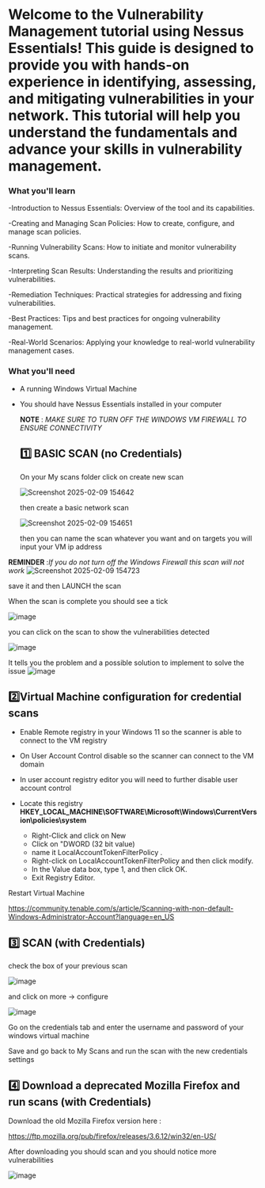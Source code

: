 # Welcome to the Vulnerability Management tutorial using Nessus Essentials! This guide is designed to provide you with hands-on experience in identifying, assessing, and mitigating vulnerabilities in your network. This tutorial will help you understand the fundamentals and advance your skills in vulnerability management.

### What you'll learn
-Introduction to Nessus Essentials: Overview of the tool and its capabilities.

-Creating and Managing Scan Policies: How to create, configure, and manage scan policies.

-Running Vulnerability Scans: How to initiate and monitor vulnerability scans.

-Interpreting Scan Results: Understanding the results and prioritizing vulnerabilities.

-Remediation Techniques: Practical strategies for addressing and fixing vulnerabilities.

-Best Practices: Tips and best practices for ongoing vulnerability management.

-Real-World Scenarios: Applying your knowledge to real-world vulnerability management cases.

### What you'll need

- A running Windows Virtual Machine
- You should have Nessus Essentials installed in your computer

  **NOTE** : *MAKE SURE TO TURN OFF THE WINDOWS VM FIREWALL TO ENSURE  CONNECTIVITY*

  ## 1️⃣ BASIC SCAN (no Credentials)

  On your My scans folder click on create new scan
  
   ![Screenshot 2025-02-09 154642](https://github.com/user-attachments/assets/f7bfa749-b633-4a07-9658-858413db8d38)

  then create a basic network scan
  
  ![Screenshot 2025-02-09 154651](https://github.com/user-attachments/assets/7183448b-f86e-409d-aad0-6e34c5519a1c)

  then you can name the scan whatever you want and on targets you will input your VM ip address
  
**REMINDER** :*If you do not turn off the Windows Firewall this scan will not work*
  ![Screenshot 2025-02-09 154723](https://github.com/user-attachments/assets/369b1015-fd18-47a1-9129-0bfd752db02b)

save it and then LAUNCH the scan

When the scan is complete you should see a tick 

![image](https://github.com/user-attachments/assets/94ace040-cfb6-48b5-acc4-d9ced677d629)

you can click on the scan to show the vulnerabilities detected

![image](https://github.com/user-attachments/assets/4df00faf-36f9-4843-abff-66311ca0e233)

It tells you the problem and a possible solution to implement to solve the issue 
![image](https://github.com/user-attachments/assets/b0d8b50c-894c-4ab5-b249-0c1a5b701be0)


 ## 2️⃣Virtual Machine configuration for credential scans

- Enable Remote registry in your Windows 11 so the scanner is able to connect to the VM registry

- On User Account Control disable so the scanner can connect to the VM domain

- In user account registry editor you will need to further disable user account control

- Locate this  registry  **HKEY_LOCAL_MACHINE\SOFTWARE\Microsoft\Windows\CurrentVersion\policies\system**

    - Right-Click and click on New
    - Click on "DWORD (32 bit value)
    - name it LocalAccountTokenFilterPolicy .
    - Right-click on LocalAccountTokenFilterPolicy and then click modify.
    - In the Value data box, type 1, and then click OK.
    - Exit Registry Editor.
      
Restart Virtual Machine

https://community.tenable.com/s/article/Scanning-with-non-default-Windows-Administrator-Account?language=en_US


  ## 3️⃣  SCAN (with Credentials)

  check the box of your previous scan

  ![image](https://github.com/user-attachments/assets/1cd15467-cc2d-4a46-8db6-76d151562163)

and click on more -> configure

![image](https://github.com/user-attachments/assets/18dd0177-e6fb-4a59-82be-3b0b30323f39)

Go on the credentials tab and enter the username and password of your windows virtual machine

Save and go back to My Scans and run the scan with the new credentials settings


## 4️⃣ Download a deprecated Mozilla Firefox and run scans (with Credentials)

Download the old Mozilla Firefox version here :

https://ftp.mozilla.org/pub/firefox/releases/3.6.12/win32/en-US/

After downloading you should scan and you should notice more vulnerabilities

![image](https://github.com/user-attachments/assets/bde58729-572c-4ef5-a4bb-d514153f8202)



  
 
 
 
 
 
 
 
 
 
 
 
 
 
 
 
 
 
 
 



  
